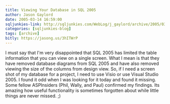 ```yaml
---
title: Viewing Your Database in SQL 2005
author: Jason Gaylord
date: 2005-03-14 16:59:00
sqljunkies-link: http://sqljunkies.com/WebLog/j_gaylord/archive/2005/03/14/8873.aspx
categories: [sqljunkies-blog]
tags: [archive]
bitly: https://jasong.us/3hITWrP
---
```


I must say that I'm very disappointed that SQL 2005 has limited the table information that you can view on a single screen. What I mean is that they have removed database diagrams from SQL 2005 and have also removed viewing the size of the columns from design view. So, if I need a screen shot of my database for a project, I need to use Visio or use Visual Studio 2005. I found it odd when I was looking for it today and found it missing. Some fellow ASPInsiders (Phil, Wally, and Paul) confirmed my findings. Its amazing how useful functionality is sometimes forgotten about while little things are never missed. ;)
